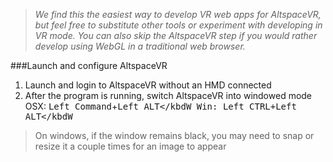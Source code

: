 >_We find this the easiest way to develop VR web apps for AltspaceVR, but feel free to substitute other tools or experiment with developing in VR mode. You can also skip the AltspaceVR step if you would rather develop using WebGL in a traditional web browser._

###Launch and configure AltspaceVR
1. Launch and login to AltspaceVR without an HMD connected
2. After the program is running, switch AltspaceVR into windowed mode
 OSX: <kbd>Left Command</kbd>+<kbd>Left ALT</kbd<kbd>W</kbd>
 Win: <kbd>Left CTRL</kbd>+<kbd>Left ALT</kbd<kbd>W</kbd>
 >On windows, if the window remains black, you may need to snap or resize it a couple times for an image to appear